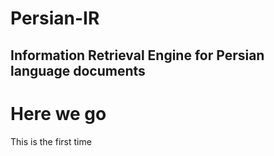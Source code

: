 # Persian-IR
Information Retrieval Engine for Persian language documents 
---------------------------------------------------------
# Here we go

This is the first time 
